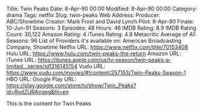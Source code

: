 Title: Twin Peaks
Date: 8-Apr-90 00:00
Modified: 8-Apr-90 00:00
Category: drama
Tags: netflix
Slug: twin-peaks
Web Address: 
Producer: ABC/Showtime
Creator:  Mark Frost and David Lynch
Pilot: 8-Apr-90
Finale: 10-Jun-91
Seasons: 3
Episodes: 48
Hours: 46
IMDB Rating: 8.9
IMDB Rating Count: 30,122
Amazon Rating: 4
iTunes Rating: 4.9
Metacritic Average of All Seasons: 96
List of Providers it's available on: American Broadcasting Company, Showtime
Netflix URL: https://www.netflix.com/title/70153408
Hulu URL: https://www.hulu.com/twin-peaks-the-return
Amazon URL: 
iTunes URL: https://itunes.apple.com/us/tv-season/twin-peaks-a-limited...series/id1316145154
Vudu URL: https://www.vudu.com/movies/#!content/257153/Twin-Peaks-Season-1
HBO URL: 
Google Play URL: https://play.google.com/store/tv/show/Twin_Peaks?id=RvdZURAcgpg&hl=en



This is the content for Twin Peaks